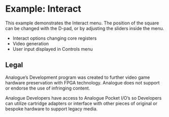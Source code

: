 # Example: Interact
This example demonstrates the Interact menu. The position of the square can be changed with the D-pad, or by adjusting the sliders inside the menu.
* Interact options changing core registers
* Video generation
* User input displayed in Controls menu



## Legal
Analogue’s Development program was created to further video game hardware preservation with FPGA technology. Analogue does not support or endorse the use of infringing content.

Analogue Developers have access to Analogue Pocket I/O’s so Developers can utilize cartridge adapters or interface with other pieces of original or bespoke hardware to support legacy media.
